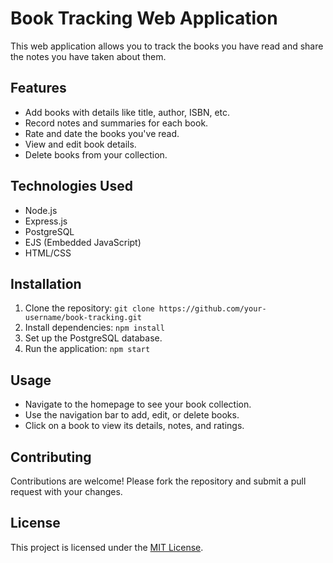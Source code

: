# Book Tracking Web Application

This web application allows you to track the books you have read and share the notes you have taken about them.

## Features

- Add books with details like title, author, ISBN, etc.
- Record notes and summaries for each book.
- Rate and date the books you've read.
- View and edit book details.
- Delete books from your collection.

## Technologies Used

- Node.js
- Express.js
- PostgreSQL
- EJS (Embedded JavaScript)
- HTML/CSS

## Installation

1. Clone the repository: `git clone https://github.com/your-username/book-tracking.git`
2. Install dependencies: `npm install`
3. Set up the PostgreSQL database.
4. Run the application: `npm start`

## Usage

- Navigate to the homepage to see your book collection.
- Use the navigation bar to add, edit, or delete books.
- Click on a book to view its details, notes, and ratings.

## Contributing

Contributions are welcome! Please fork the repository and submit a pull request with your changes.

## License

This project is licensed under the [MIT License](LICENSE).
